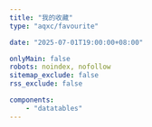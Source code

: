 ```yaml
---
title: "我的收藏"
type: "aqxc/favourite"

date: "2025-07-01T19:00:00+08:00"

onlyMain: false
robots: noindex, nofollow
sitemap_exclude: false
rss_exclude: false

components:
    - "datatables"
---
```

